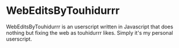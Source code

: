 # WebEditsByTouhidurrr
WebEditsByTouhidurrr is an userscript written in Javascript that does nothing but fixing the web as touhidurrr likes. Simply it's my personal userscript.
